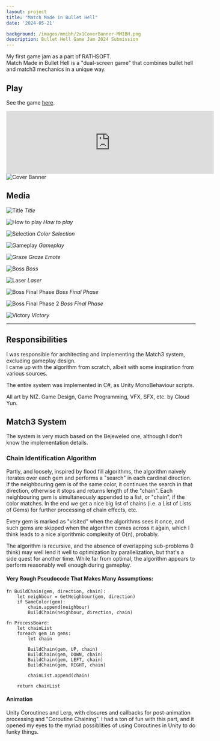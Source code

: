 ```yaml
---
layout: project
title: "Match Made in Bullet Hell"
date: '2024-05-21'

background: /images/mmibh/2x1CoverBanner-MMIBH.png
description: Bullet Hell Game Jam 2024 Submission
---
```


My first game jam as a part of RATHSOFT.<br/>
Match Made in Bullet Hell is a "dual-screen game" that combines bullet hell and match3 mechanics in a unique way.

## Play
See the game [here](https://rathsoft.itch.io/matchmadeinbullethell).
<iframe height="167" frameborder="0" src="https://itch.io/embed/2720643" width="552"><a href="https://rathsoft.itch.io/matchmadeinbullethell">Match Made in Bullet Hell by RATH</a></iframe><br/>

<img alt="Cover Banner" src="/images/mmibh/2x1CoverBanner-MMIBH.png">

<br/>

## Media
![Title](/images/mmibh/mmibh-title.png)
<i class="project-image-label">Title</i>

![How to play](/images/mmibh/mmibh-instructions.png)
<i class="project-image-label">How to play</i>

![Selection](/images/mmibh/mmibh-selection.png)
<i class="project-image-label">Color Selection</i>

![Gameplay](/images/mmibh/mmibh-gameplay.png)
<i class="project-image-label">Gameplay</i>

![Graze](/images/mmibh/mmibh-graze-emote.png)
<i class="project-image-label">Graze Emote</i>

![Boss](/images/mmibh/mmibh-boss.png)
<i class="project-image-label">Boss</i>

![Laser](/images/mmibh/mmibh-laser.png)
<i class="project-image-label">Laser</i>

![Boss Final Phase](/images/mmibh/mmibh-boss-final.png)
<i class="project-image-label">Boss Final Phase</i>

![Boss Final Phase 2](/images/mmibh/mmibh-boss-final-2.png)
<i class="project-image-label">Boss Final Phase</i>

![Victory](/images/mmibh/mmibh-victory.png)
<i class="project-image-label">Victory</i>

<hr style="width: 100%"/>

## Responsibilities
I was responsible for architecting and implementing the Match3 system, excluding gameplay design.<br/>
I came up with the algorithm from scratch, albeit with some inspiration from various sources.<br/>

The entire system was implemented in C#, as Unity MonoBehaviour scripts.

All art by NIZ.
Game Design, Game Programming, VFX, SFX, etc. by Cloud Yun.

## Match3 System
The system is very much based on the Bejeweled one, although I don't know the implementation details.

### Chain Identification Algorithm
Partly, and loosely, inspired by flood fill algorithms, the algorithm naively iterates over each gem and performs a "search" in each cardinal direction.
If the neighbouring gem is of the same color, it continues the search in that direction, otherwise it stops and returns length of the "chain".
Each neighbouring gem is simultaneously appended to a list, or "chain", if the color matches. In the end we get a nice big list of chains (i.e. a List of Lists of Gems) for further processing of chain effects, etc. 

Every gem is marked as "visited" when the algorithms sees it once, and such gems are skipped when the algorithm comes across it again, which I think leads to a nice algorithmic complexity of O(n), probably.

The algorithm is recursive, and the absence of overlapping sub-problems (I think) may well lend it well to optimization by parallelization, but that's a side quest for another time.
While far from optimal, the algorithm appears to perform reasonably well enough during gameplay.

#### Very Rough Pseudocode That Makes Many Assumptions:
```
fn BuildChain(gem, direction, chain):
    let neighbour = GetNeighbour(gem, direction)
    if SameColor(gem):
        chain.append(neighbour)
        BuildChain(neighbour, direction, chain)

fn ProcessBoard:
    let chainList
    foreach gem in gems:
        let chain

        BuildChain(gem, UP, chain)
        BuildChain(gem, DOWN, chain)
        BuildChain(gem, LEFT, chain)
        BuildChain(gem, RIGHT, chain)

        chainList.append(chain)

    return chainList
```

#### Animation
Unity Coroutines and Lerp, with closures and callbacks for post-animation processing and "Coroutine Chaining".
I had a ton of fun with this part, and it opened my eyes to the myriad possiblities of using Coroutines in Unity to do funky things.